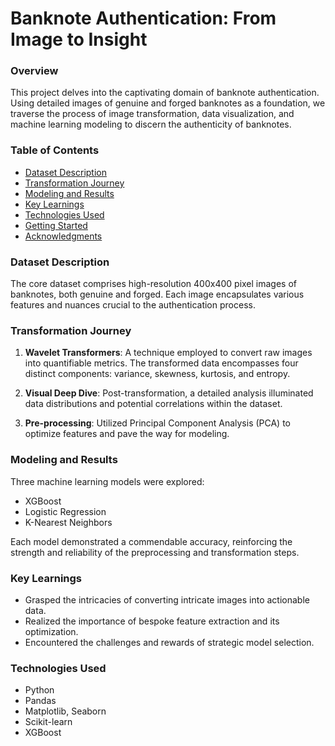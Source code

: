 


# Banknote Authentication: From Image to Insight

### Overview

This project delves into the captivating domain of banknote authentication. Using detailed images of genuine and forged banknotes as a foundation, we traverse the process of image transformation, data visualization, and machine learning modeling to discern the authenticity of banknotes.

### Table of Contents

- [Dataset Description](#dataset-description)
- [Transformation Journey](#transformation-journey)
- [Modeling and Results](#modeling-and-results)
- [Key Learnings](#key-learnings)
- [Technologies Used](#technologies-used)
- [Getting Started](#getting-started)
- [Acknowledgments](#acknowledgments)

### Dataset Description

The core dataset comprises high-resolution 400x400 pixel images of banknotes, both genuine and forged. Each image encapsulates various features and nuances crucial to the authentication process.

### Transformation Journey

1. **Wavelet Transformers**: A technique employed to convert raw images into quantifiable metrics. The transformed data encompasses four distinct components: variance, skewness, kurtosis, and entropy.
  
2. **Visual Deep Dive**: Post-transformation, a detailed analysis illuminated data distributions and potential correlations within the dataset.

3. **Pre-processing**: Utilized Principal Component Analysis (PCA) to optimize features and pave the way for modeling.

### Modeling and Results

Three machine learning models were explored:
- XGBoost
- Logistic Regression
- K-Nearest Neighbors

Each model demonstrated a commendable accuracy, reinforcing the strength and reliability of the preprocessing and transformation steps.

### Key Learnings

- Grasped the intricacies of converting intricate images into actionable data.
- Realized the importance of bespoke feature extraction and its optimization.
- Encountered the challenges and rewards of strategic model selection.

### Technologies Used

- Python
- Pandas
- Matplotlib, Seaborn
- Scikit-learn
- XGBoost
